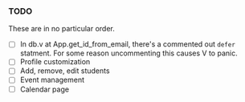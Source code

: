 ### TODO
These are in no particular order.
- [ ] In db.v at App.get_id_from_email, there's a commented out `defer` statment. For some reason uncommenting this causes V to panic.
- [ ] Profile customization
- [ ] Add, remove, edit students
- [ ] Event management
- [ ] Calendar page